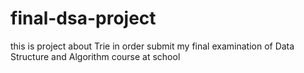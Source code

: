 # final-dsa-project
this is project about Trie in order submit my final examination of Data Structure and Algorithm course at school
